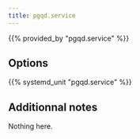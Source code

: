 ```yaml
---
title: pgqd.service
---
```


{{% provided_by "pgqd.service" %}}

## Options

{{% systemd_unit "pgqd.service" %}}

## Additionnal notes

Nothing here.